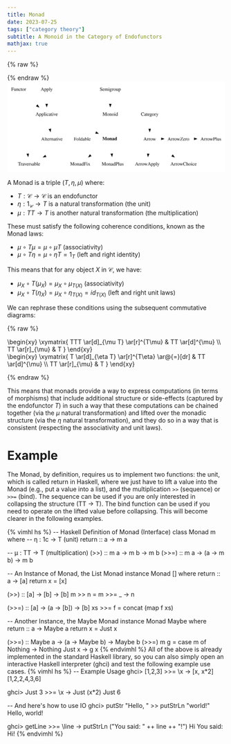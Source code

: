 ```yaml
---
title: Monad
date: 2023-07-25
tags: ["category theory"]
subtitle: A Monoid in the Category of Endofunctors
mathjax: true
---
```



{% raw %}
<script>
  MathJax = {
    loader: {
      load: ['[custom]/xypic.js'],
      paths: {custom: 'https://cdn.jsdelivr.net/gh/sonoisa/XyJax-v3@3.0.1/build/'}
    },
    tex: {
      packages: {'[+]': ['xypic']}
    }
  };
</script>

<script id="MathJax-script" async src="https://cdn.jsdelivr.net/npm/mathjax@3.1.4/es5/tex-chtml-full.js"></script>
<!-- <script id="MathJax-script" async src="https://cdn.jsdelivr.net/npm/mathjax@3.1.4/es5/tex-svg-full.js"></script> -->

<script>
window.addEventListener('load', function() {
   document.querySelectorAll("mjx-xypic-object").forEach( (x) => (x.style.color = "var(--darkreader-text--text"));
   document.querySelectorAll("mjx-math > mjx-xypic > svg > g").forEach(x => x.setAttribute("stroke", "var(--darkreader-text--text"))
})
</script>

</style>
{% endraw %}

<br>
<img src="/images/typeclasses.svg" onclick="window.open(this.src)">
<!-- The source as dot is next to image. Compile with: dot -Tsvg typeclasses.dot -o typeclasses.svg -->
<br>

A Monad is a triple $(T, \eta, \mu)$ where:

* $T: \mathcal{C} \rightarrow \mathcal{C}$ is an endofunctor
* $\eta: 1_\mathcal{C} \rightarrow T$ is a natural transformation (the unit)
* $\mu: TT \rightarrow T$ is another natural transformation (the multiplication)

These must satisfy the following coherence conditions, known as the Monad laws:

* $\mu \circ T\mu = \mu \circ \mu T$ (associativity)
* $\mu \circ T\eta = \mu \circ \eta T = 1_T$ (left and right identity)

This means that for any object $X$ in $\mathcal{C}$, we have:

* $\mu_X \circ T(\mu_X) = \mu_X \circ \mu_{T(X)}$ (associativity)
* $\mu_X \circ T(\eta_X) = \mu_X \circ \eta_{T(X)} = id_{T(X)}$ (left and right unit laws)


We can rephrase these conditions using the subsequent commutative diagrams:

{% raw %}
<div class="splitscreen">
  <div class="left">
\begin{xy}
\xymatrix{
  TTT \ar[d]_{\mu T} \ar[r]^{T\mu} & TT \ar[d]^{\mu} \\
  TT \ar[r]_{\mu} & T
}
\end{xy}
  </div>

  <div class="right">
\begin{xy}
\xymatrix{
  T \ar[d]_{\eta T} \ar[r]^{T\eta} \ar@{=}[dr] & TT \ar[d]^{\mu} \\
  TT \ar[r]_{\mu} & T
}
\end{xy}
  </div>
</div>

{% endraw %}



This means that monads provide a way to express computations (in terms of morphisms) that include additional structure or side-effects (captured by the endofunctor $T$) in such a way that these computations can be chained together (via the $\mu$ natural transformation) and lifted over the monadic structure (via the $\eta$ natural transformation), and they do so in a way that is consistent (respecting the associativity and unit laws).

# Example

The Monad, by definition, requires us to implement two functions: the unit, which is called return in Haskell, where we just have to lift a value into the Monad (e.g., put a value into a list), and the multiplication `>>` (sequence) or `>>=` (bind). The sequence can be used if you are only interested in collapsing the structure (TT -> T). The bind function can be used if you need to operate on the lifted value before collapsing. This will become clearer in the following examples.

{% vimhl hs %}
-- Haskell Definition of Monad (Interface)
class Monad m where
  -- η : 1c -> T (unit)
  return :: a -> m a

  -- μ : TT -> T (multiplication)
  (>>) :: m a -> m b -> m b
  (>>=) :: m a -> (a -> m b) -> m b

-- An Instance of Monad, the List Monad
instance Monad [] where
  return :: a -> [a]
  return x = [x]

  (>>) :: [a] -> [b] -> [b]
  m >> n = m >>= \_ -> n

  (>>=) :: [a] -> (a -> [b]) -> [b]
  xs >>= f = concat (map f xs)

-- Another Instance, the Maybe Monad
instance Monad Maybe where
  return :: a -> Maybe a
  return x  = Just x

  (>>=) :: Maybe a -> (a -> Maybe b) -> Maybe b
  (>>=) m g = case m of
                 Nothing -> Nothing
                 Just x  -> g x
{% endvimhl %}
All of the above is already implemented in the standard Haskell library, so you can also simply open an interactive Haskell interpreter (ghci) and test the following example use cases.
{% vimhl hs %}
-- Example Usage
ghci> [1,2,3] >>= \x -> [x, x*2]
[1,2,2,4,3,6]

ghci> Just 3 >>= \x -> Just (x*2)
Just 6

-- And here's how to use IO
ghci> putStr "Hello, " >> putStrLn "world!"
Hello, world!

ghci> getLine >>= \line -> putStrLn ("You said: " ++ line ++ "!")
Hi
You said: Hi!
{% endvimhl %}


[^1]: [Monad in ncatlab](https://ncatlab.org/nlab/show/monad#definition)
[^2]: [Typeclassopedia](https://wiki.haskell.org/Typeclassopedia)
